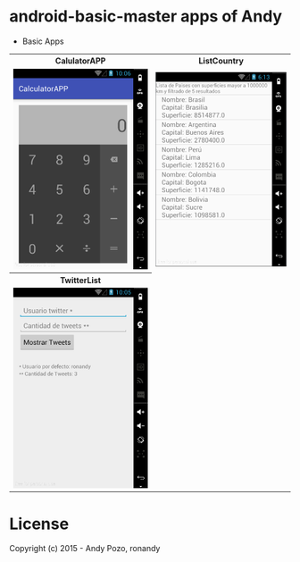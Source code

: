# android-basic-master apps of Andy

* Basic Apps

<table>
	<tr>
		<th>CalulatorAPP</th>
		<th>ListCountry</th>
	</tr>
	<tr>
		<td><img src="https://raw.githubusercontent.com/ronandy/android-basic/master/Screens/calculator.png"/></td>
		<td><img src="https://raw.githubusercontent.com/ronandy/android-basic/master/Screens/listcountry.png"/></td>
	</tr>
	<tr>
		<th>TwitterList</th>		
	</tr>
	<tr>
		<td><img src="https://raw.githubusercontent.com/ronandy/android-basic/master/Screens/twitterlist.png"/></td>
	</tr>
</table>

# License
Copyright (c) 2015 - Andy Pozo, ronandy
